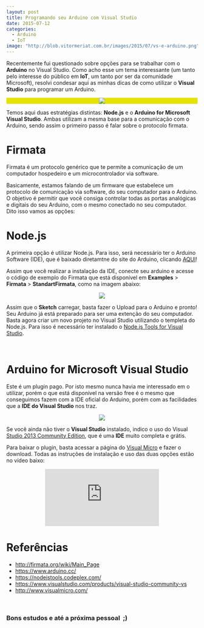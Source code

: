 ```yaml
---
layout: post
title: Programando seu Arduino com Visual Studio
date: 2015-07-12
categories:
  - Arduino
  - IoT
image: "http://blob.vitormeriat.com.br/images/2015/07/vs-e-arduino.png"
---
```


Recentemente fui questionado sobre opções para se trabalhar com o <strong>Arduino</strong> no Visual Studio. Como acho esse um tema interessante (um tanto pelo interesse do público em <strong>IoT</strong>, um tanto por ser da comunidade Microsoft), resolvi condesar aqui as minhas dicas de como utilizar o <strong>Visual Studio</strong> para programar um Arduino.

<div align="center" class="image-content" style="background-color: #e5e204;">
  <img src="http://blob.vitormeriat.com.br/images/2015/07/vs-e-arduino.png">
</div>

Temos aqui duas estratégias distintas: <strong>Node.js</strong> e o <strong>Arduino for Microsoft Visual Studio</strong>. Ambas utilizam a mesma base para a comunicação com o Arduino, sendo assim o primeiro passo é falar sobre o protocolo firmata. 

# Firmata

Firmata é um protocolo genérico que te permite a comunicação de um computador hospedeiro e um microcontrolador via software.

Basicamente, estamos falando de um firmware que estabelece um protocolo de comunicação via software, do seu computador para o Arduino. O objetivo é permitir que você consiga controlar todas as portas analógicas e digitais do seu Arduino, com o mesmo conectado no seu computador. Dito isso vamos as opções:

# Node.js

A primeira opção é utilizar Node.js. Para isso, será necessário ter o Arduino Software (IDE), que é baixado diretamtne do site do Arduino, clicando 
<a href="https://www.arduino.cc/en/Main/Software" target="_blank">AQUI</a>!

Assim que você realizar a instalação da IDE, conecte seu arduino e acesse o código de exemplo do Firmata que está disponível em <strong>Examples</strong> &gt; <strong>Firmata</strong> &gt; <strong>StandartFirmata</strong>, como na imagem abaixo:

<div align="center" class="image-content">
  <img src="http://blob.vitormeriat.com.br/images/2015/07/firmata.png">
</div>

Assim que o <strong>Sketch</strong> carregar, basta fazer o Upload para o Arduino e pronto! Seu Arduino já está preparado para ser uma extenção do seu computador. Basta agora criar um novo projeto no Visual Studio utilizando o templeta do Node.js. Para isso é necessário ter instalado o <a href="https://nodejstools.codeplex.com/" target="_blank">Node.js Tools for Visual Studio</a>.
<p>&nbsp;<br />

# Arduino for Microsoft Visual Studio

Este é um plugin pago. Por isto mesmo nunca havia me interessado em o utilizar, porém o que está disponível na versão free é o mesmo que conseguimos fazem com a IDE oficial do Arduino, porém com as facilidades que a <strong>IDE do Visual Studio</strong> nos traz.

<div align="center" class="image-content">
  <img src="http://blob.vitormeriat.com.br/images/2015/07/visualstudio.png">
</div>

Se você ainda não tiver o <strong>Visual Studio</strong> instalado, indico o uso do Visual <a href="https://www.visualstudio.com/products/visual-studio-community-vs" target="_blank">Studio 2013 Community Edition</a>, que é uma <strong>IDE</strong> muito completa e grátis.

Para baixar o plugin, basta acessar a página do <a href="http://www.visualmicro.com/" target="_blank">Visual Micro</a> e fazer o download. Todas as instruções de instalação e uso das duas opções estão no vídeo baixo:

<div align="center" class="video-container">
  <iframe  src="https://www.youtube.com/embed/PGMgV3cE1VM?rel=0" allowfullscreen style="border: 0px;"></iframe>
</div>

# Referências
<ul>
<li><a href="http://firmata.org/wiki/Main_Page">http://firmata.org/wiki/Main_Page</a> </li>
<li><a href="https://www.arduino.cc/">https://www.arduino.cc/</a></li>
<li><a title="https://nodejstools.codeplex.com/" href="https://nodejstools.codeplex.com/">https://nodejstools.codeplex.com/</a></li>
<li><a title="https://www.visualstudio.com/products/visual-studio-community-vs" href="https://www.visualstudio.com/products/visual-studio-community-vs">https://www.visualstudio.com/products/visual-studio-community-vs</a></li>
<li><a title="http://www.visualmicro.com/" href="http://www.visualmicro.com/">http://www.visualmicro.com/</a></li>
</ul>
<p>&nbsp;</p>
<h3>Bons estudos e até a próxima pessoal&nbsp; ;)</h3>
